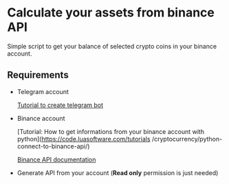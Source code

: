 # Calculate your assets from binance API

Simple script to get your balance of selected crypto coins in your binance account.

## Requirements

* Telegram account

     [Tutorial to create telegram bot](https://medium.com/@ManHay_Hong/how-to-create-a-telegram-bot-and-send-messages-with-python-4cf314d9fa3e)
    
 * Binance account
 
     [Tutorial: How to get informations from your binance account with python](https://code.luasoftware.com/tutorials   /cryptocurrency/python-connect-to-binance-api/)
     
     [Binance API documentation](https://github.com/binance-exchange/binance-official-api-docs/blob/master/rest-api.md#endpoint-security-type)
    
    
* Generate API from your account (**Read only** permission is just needed)
    
    
    
